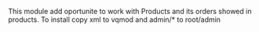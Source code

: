 This module add oportunite to work with Products and its orders showed in products.
To install copy xml to vqmod and admin/* to root/admin
